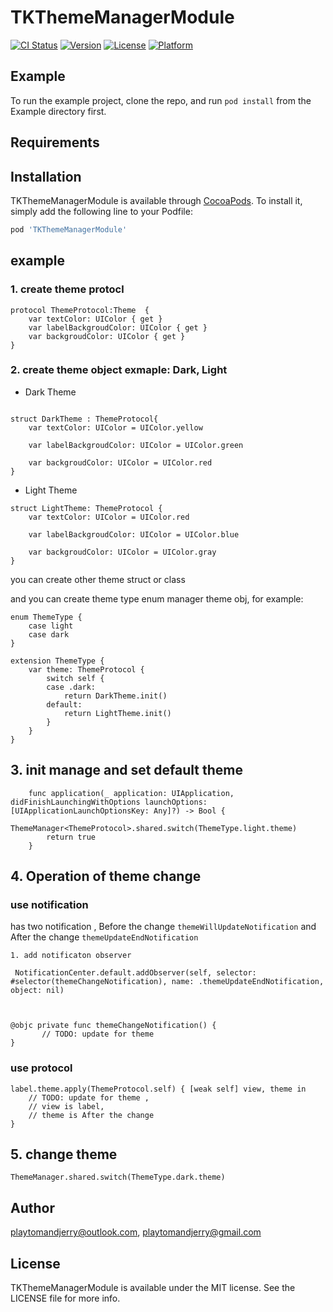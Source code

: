 # TKThemeManagerModule

[![CI Status](https://img.shields.io/travis/playtomandjerry@outlook.com/TKThemeManagerModule.svg?style=flat)](https://travis-ci.org/playtomandjerry@outlook.com/TKThemeManagerModule)
[![Version](https://img.shields.io/cocoapods/v/TKThemeManagerModule.svg?style=flat)](https://cocoapods.org/pods/TKThemeManagerModule)
[![License](https://img.shields.io/cocoapods/l/TKThemeManagerModule.svg?style=flat)](https://cocoapods.org/pods/TKThemeManagerModule)
[![Platform](https://img.shields.io/cocoapods/p/TKThemeManagerModule.svg?style=flat)](https://cocoapods.org/pods/TKThemeManagerModule)

## Example

To run the example project, clone the repo, and run `pod install` from the Example directory first.

## Requirements

## Installation

TKThemeManagerModule is available through [CocoaPods](https://cocoapods.org). To install
it, simply add the following line to your Podfile:

```ruby
pod 'TKThemeManagerModule'
```

## example 
### 1. create theme protocl 

```
protocol ThemeProtocol:Theme  {
    var textColor: UIColor { get }
    var labelBackgroudColor: UIColor { get }
    var backgroudColor: UIColor { get }
}

```
### 2. create theme object exmaple: Dark, Light 

* Dark Theme 

```

struct DarkTheme : ThemeProtocol{
    var textColor: UIColor = UIColor.yellow
    
    var labelBackgroudColor: UIColor = UIColor.green
    
    var backgroudColor: UIColor = UIColor.red
}

```

* Light Theme

```
struct LightTheme: ThemeProtocol {
    var textColor: UIColor = UIColor.red
    
    var labelBackgroudColor: UIColor = UIColor.blue
    
    var backgroudColor: UIColor = UIColor.gray
}
```

you can create other theme struct or class 

and you can create theme type enum manager theme obj, for example: 

```
enum ThemeType {
    case light
    case dark
}

extension ThemeType {
    var theme: ThemeProtocol {
        switch self {
        case .dark:
            return DarkTheme.init()
        default:
            return LightTheme.init()
        }
    }
}

```

## 3. init manage and set default theme 

```
    func application(_ application: UIApplication, didFinishLaunchingWithOptions launchOptions: [UIApplicationLaunchOptionsKey: Any]?) -> Bool {
        ThemeManager<ThemeProtocol>.shared.switch(ThemeType.light.theme)
        return true
    }

```

## 4. Operation of theme change 
### use notification 

has two notification , Before the change `themeWillUpdateNotification` and After the change `themeUpdateEndNotification`

```
1. add notificaton observer 

 NotificationCenter.default.addObserver(self, selector: #selector(themeChangeNotification), name: .themeUpdateEndNotification, object: nil) 



@objc private func themeChangeNotification() {
       // TODO: update for theme
}

```
### use protocol 

```
label.theme.apply(ThemeProtocol.self) { [weak self] view, theme in
    // TODO: update for theme ,
    // view is label,
    // theme is After the change
}

```


## 5. change theme  

```
ThemeManager.shared.switch(ThemeType.dark.theme)

```



## Author

playtomandjerry@outlook.com, playtomandjerry@gmail.com

## License

TKThemeManagerModule is available under the MIT license. See the LICENSE file for more info.
